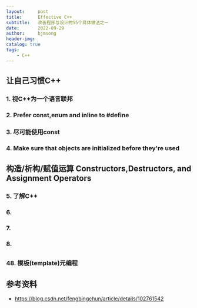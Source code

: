 ```yaml
---
layout:     post
title:      Effective C++
subtitle:   改善程序与设计的55个具体做法之一
date:       2022-09-29
author:     bjmsong
header-img: 
catalog: true
tags:
    - C++
---
```

## 让自己习惯C++
### 1. 视C++为一个语言联邦

### 2. Prefer const,enum and inline to #define

### 3. 尽可能使用const

### 4. Make sure that objects are initialized before they're used

## 构造/析构/赋值运算 Constructors,Destructors, and Assignment Operators
### 5. 了解C++

### 6.

### 7.

### 8.

## 
### 48. 模板(template)元编程


## 参考资料
- https://blog.csdn.net/fengbingchun/article/details/102761542

